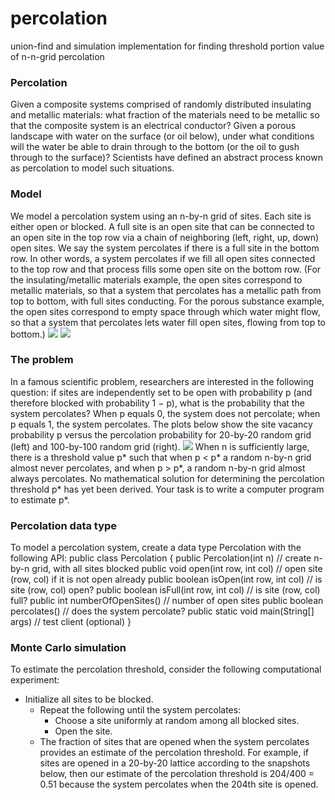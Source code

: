 # percolation
union-find and simulation implementation for finding threshold portion value of n-n-grid percolation
### Percolation
Given a composite systems comprised of randomly distributed insulating and metallic materials: what fraction of the materials need to be metallic so that the composite system is an electrical conductor? Given a porous landscape with water on the surface (or oil below), under what conditions will the water be able to drain through to the bottom (or the oil to gush through to the surface)? Scientists have defined an abstract process known as percolation to model such situations.
### Model
We model a percolation system using an n-by-n grid of sites. Each site is either open or blocked. A full site is an open site that can be connected to an open site in the top row via a chain of neighboring (left, right, up, down) open sites. We say the system percolates if there is a full site in the bottom row. In other words, a system percolates if we fill all open sites connected to the top row and that process fills some open site on the bottom row. (For the insulating/metallic materials example, the open sites correspond to metallic materials, so that a system that percolates has a metallic path from top to bottom, with full sites conducting. For the porous substance example, the open sites correspond to empty space through which water might flow, so that a system that percolates lets water fill open sites, flowing from top to bottom.)
![][image-1] ![][image-2]
### The problem
In a famous scientific problem, researchers are interested in the following question: if sites are independently set to be open with probability p (and therefore blocked with probability 1 − p), what is the probability that the system percolates? When p equals 0, the system does not percolate; when p equals 1, the system percolates. The plots below show the site vacancy probability p versus the percolation probability for 20-by-20 random grid (left) and 100-by-100 random grid (right).
![][image-3]
When n is sufficiently large, there is a threshold value p\* such that when p \< p\* a random n-by-n grid almost never percolates, and when p \> p\*, a random n-by-n grid almost always percolates. No mathematical solution for determining the percolation threshold p\* has yet been derived. Your task is to write a computer program to estimate p\*.
### Percolation data type
To model a percolation system, create a data type Percolation with the following API:
	public class Percolation {
	   public Percolation(int n)                // create n-by-n grid, with all sites blocked
	   public    void open(int row, int col)    // open site (row, col) if it is not open already
	   public boolean isOpen(int row, int col)  // is site (row, col) open?
	   public boolean isFull(int row, int col)  // is site (row, col) full?
	   public     int numberOfOpenSites()       // number of open sites
	   public boolean percolates()              // does the system percolate?
	   public static void main(String[] args)   // test client (optional)
	}
### Monte Carlo simulation
To estimate the percolation threshold, consider the following computational experiment:
* Initialize all sites to be blocked.
	* Repeat the following until the system percolates:
		* Choose a site uniformly at random among all blocked sites.
		* Open the site.
	* The fraction of sites that are opened when the system percolates provides an estimate of the percolation threshold.
For example, if sites are opened in a 20-by-20 lattice according to the snapshots below, then our estimate of the percolation threshold is 204/400 = 0.51 because the system percolates when the 204th site is opened.

[image-1]:	http://coursera.cs.princeton.edu/algs4/assignments/percolates-yes.png
[image-2]:	http://coursera.cs.princeton.edu/algs4/assignments/percolates-no.png
[image-3]:	http://coursera.cs.princeton.edu/algs4/assignments/percolation-threshold20.png